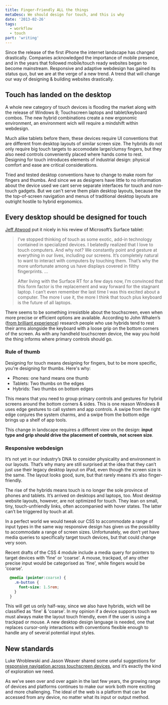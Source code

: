 ```yaml
---
title: Finger-Friendly ALL the things
metaDesc: We should design for touch, and this is why
date: '2013-02-26'
tags:
  - workflow
  - touch
part: 'writing'
---
```


Since the release of the first iPhone the internet landscape has changed drastically. Companies acknowledged the importance of mobile presence, and in the years that followed mobile/touch ready websites began to become mainstream. Responsive and adaptive webdesign has gained its status quo, but we are at the verge of a new trend. A trend that will change our way of designing & building websites drastically.

## Touch has landed on the desktop
A whole new category of touch devices is flooding the market along with the release of Windows 8; Touchscreen laptops and tablet/keyboard combos. The new hybrid combinations create a new ergonomic environment, an environment wich will require a mindshift within webdesign.

Much alike tablets before them, these devices require UI conventions that are different from desktop layouts of similar screen size. The hybrids do not only require big touch targets to accomodate large/clumsy fingers, but they also need controls conveniently placed where hands come to rest. Designing for touch introduces elements of industrial design: physical comfort and ease are critical considerations.

Tried and tested desktop conventions have to change to make room for fingers and thumbs. And since we as designers have little to no information about the device used we cant serve separate interfaces for touch and non-touch gadgets. But we can't serve them plain desktop layouts, because the the top-of-screen navigation and menus of traditional desktop layouts are outright hostile to hybrid ergonomics.

## Every desktop should be designed for touch
[Jeff Atwood](http://www.codinghorror.com/blog/2012/11/do-you-wanna-touch.html) put it nicely in his review of Microsoft’s Surface tablet:
>I’ve stopped thinking of touch as some exotic, add-in technology contained in specialized devices. I belatedly realized that I love to touch computers. And why not? We constantly point and gesture at everything in our lives, including our screens. It’s completely natural to want to interact with computers by touching them. That’s why the more unfortunate among us have displays covered in filthy fingerprints. ...
>
>After living with the Surface RT for a few days now, I’m convinced that this form factor is the replacement and way forward for the stagnant laptop. I can’t even remember the last time I was this excited about a computer. The more I use it, the more I think that touch plus keyboard is the future of all laptops.

There seems to be something irresistible about the touchscreen, even when more precise or efficient options are available. According to John Whalen’s ([from brilliant experience](http://brilliantexperience.com/)) research people who use hybrids tend to rest their arms alongside the keyboard with a loose grip on the bottom corners of the screen. As with any handheld touchscreen device, the way you hold the thing informs where primary controls should go.

### Rule of thumb
Designing for touch means designing for fingers, but to be more specific, you're designing for thumbs. Here's why:

- Phones: one hand means one thumb
- Tablets: Two thumbs on the edges
- Hybrids: Two thumbs on bottom edges

This means that you need to group primary controls and gestures for hybrid screens around the bottom corners & sides. This is one reason Windows 8 uses edge gestures to call system and app controls. A swipe from the right edge conjures the system charms, and a swipe from the bottom edge brings up a shelf of app tools.

This change in landscape requires a different view on the design: **input type and grip should drive the placement of controls, not screen size**.

### Responsive webdesign
It’s not yet in our industry’s DNA to consider physicality and environment in our layouts. That’s why many are still surprised at the idea that they can’t just use their legacy desktop layout on iPad, even though the screen size is the same. The layout looks good, sure, but that rarely means it’s also finger-friendly.

The rise of the hybrids means touch is no longer the sole province of phones and tablets. It’s arrived on desktops and laptops, too. Most desktop website layouts, however, are not optimized for touch. They lean on small, tiny, touch-unfriendly links, often accompanied with hover states. The latter can’t be triggered by touch at all.

In a perfect world we would tweak our CSS to accommodate a range of input types in the same way responsive design has given us the possibility to accommodate a range of screen sizes. Unfortunately, we don’t yet have media queries to specifically target touch devices, but that could change very soon.

Recent drafts of the CSS 4 module include a media query for pointers to target devices with 'fine' or 'coarse'. A mouse, trackpad, of any other precise input would be categorised as 'fine', while fingers would be 'coarse'.

```css
  @media (pointer:coarse) {
    .m-button {
      font-size: 1.5rem;
    }
  }
```

This will get us only half-way, since we also have hybrids, wich will be classified as 'fine' & 'coarse'. In my opinion if a device supports touch we must always make the layout touch friendly, even if the user is using a trackpad or mouse. A new desktop design language is needed, one that replaces cursor-only interactions with conventions flexible enough to handle any of several potential input styles.

## New standards
Luke Wroblewski and Jason Weaver shared some useful suggestions for [responsive navigation across touchscreen devices](http://www.lukew.com/ff/entry.asp?1649), and it’s exactly the kind of exploration we need.

As we’ve seen over and over again in the last few years, the growing range of devices and platforms continues to make our work both more exciting and more challenging. The ideal of the web is a platform that can be accessed from any device, no matter what its input or output method.
